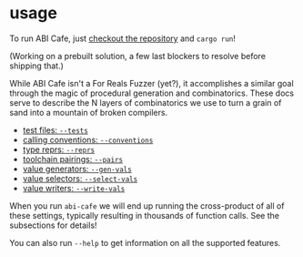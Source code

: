 # usage

To run ABI Cafe, just [checkout the repository](https://github.com/Gankra/abi-cafe) and `cargo run`!

(Working on a prebuilt solution, a few last blockers to resolve before shipping that.)

While ABI Cafe isn't a For Reals Fuzzer (yet?), it accomplishes a similar goal through the magic of procedural generation and combinatorics. These docs serve to describe the N layers of combinatorics we use to turn a grain of sand into a mountain of broken compilers.

- [test files: `--tests`](./combos/tests.md)
- [calling conventions: `--conventions`](./combos/conventions.md)
- [type reprs: `--reprs`](./combos/reprs.md)
- [toolchain pairings: `--pairs`](./combos/toolchains.md)
- [value generators: `--gen-vals`](./combos/values.md)
- [value selectors: `--select-vals`](./combos/selectors.md)
- [value writers: `--write-vals`](./combos/writers.md)

When you run `abi-cafe` we will end up running the cross-product of all of these settings, typically resulting in thousands of function calls. See the subsections for details!

You can also run `--help` to get information on all the supported features.



